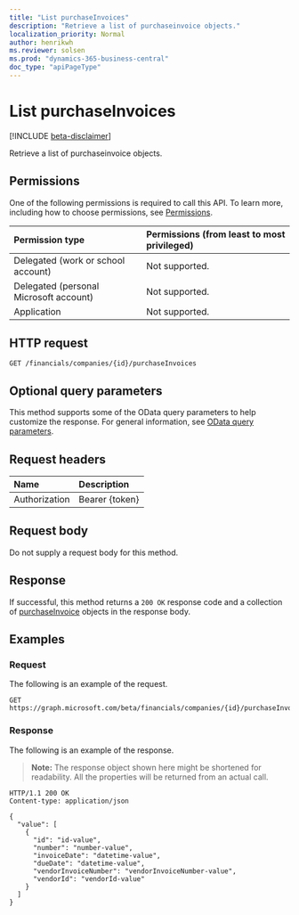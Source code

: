 ```yaml
---
title: "List purchaseInvoices"
description: "Retrieve a list of purchaseinvoice objects."
localization_priority: Normal
author: henrikwh
ms.reviewer: solsen
ms.prod: "dynamics-365-business-central"
doc_type: "apiPageType"
---
```


# List purchaseInvoices

[!INCLUDE [beta-disclaimer](../../includes/beta-disclaimer.md)]

Retrieve a list of purchaseinvoice objects.

## Permissions

One of the following permissions is required to call this API. To learn more, including how to choose permissions, see [Permissions](/graph/permissions-reference).

| Permission type                        | Permissions (from least to most privileged) |
|:---------------------------------------|:--------------------------------------------|
| Delegated (work or school account)     | Not supported. |
| Delegated (personal Microsoft account) | Not supported. |
| Application                            | Not supported. |

## HTTP request

<!-- { "blockType": "ignored" } -->

```http
GET /financials/companies/{id}/purchaseInvoices
```

## Optional query parameters

This method supports some of the OData query parameters to help customize the response. For general information, see [OData query parameters](/graph/query-parameters).

## Request headers

| Name      |Description|
|:----------|:----------|
| Authorization | Bearer {token} |

## Request body

Do not supply a request body for this method.

## Response

If successful, this method returns a `200 OK` response code and a collection of [purchaseInvoice](../resources/dynamics-purchaseinvoice.md) objects in the response body.

## Examples

### Request

The following is an example of the request.
<!-- {
  "blockType": "request",
  "name": "get_purchaseinvoices"
}-->

```http
GET https://graph.microsoft.com/beta/financials/companies/{id}/purchaseInvoices
```

### Response

The following is an example of the response.

> **Note:** The response object shown here might be shortened for readability. All the properties will be returned from an actual call.

<!-- {
  "blockType": "response",
  "truncated": true,
  "@odata.type": "microsoft.graph.purchaseInvoice",
  "isCollection": true
} -->

```http
HTTP/1.1 200 OK
Content-type: application/json

{
  "value": [
    {
      "id": "id-value",
      "number": "number-value",
      "invoiceDate": "datetime-value",
      "dueDate": "datetime-value",
      "vendorInvoiceNumber": "vendorInvoiceNumber-value",
      "vendorId": "vendorId-value"
    }
  ]
}
```

<!-- uuid: 16cd6b66-4b1a-43a1-adaf-3a886856ed98
2019-02-04 14:57:30 UTC -->
<!-- {
  "type": "#page.annotation",
  "description": "List purchaseInvoices",
  "keywords": "",
  "section": "documentation",
  "tocPath": ""
}-->
